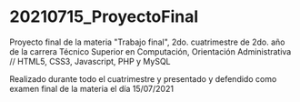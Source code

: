 # 20210715_ProyectoFinal

Proyecto final de la materia "Trabajo final", 2do. cuatrimestre de 2do. año de la carrera Técnico Superior en Computación, Orientación Administrativa //
HTML5, CSS3, Javascript, PHP y MySQL

Realizado durante todo el cuatrimestre y presentado y defendido como examen final de la materia el día 15/07/2021

